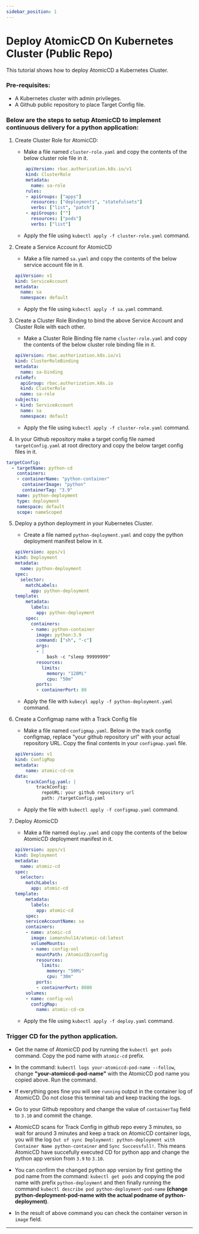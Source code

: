```yaml
---
sidebar_position: 1
---
```


# Deploy AtomicCD On Kubernetes Cluster (Public Repo)

This tutorial shows how to deploy AtomicCD a Kubernetes Cluster.

### Pre-requisites:

- A Kubernetes cluster with admin privileges.
- A Github public repository to place Target Config file.

### Below are the steps to setup AtomicCD to implement continuous delivery for a python application:

1. Create Cluster Role for AtomicCD:
    - Make a file named `cluster-role.yaml` and copy the contents of the below cluster role   file in it.

    ```yaml
        apiVersion: rbac.authorization.k8s.io/v1
        kind: ClusterRole
        metadata:
          name: sa-role
        rules:
        - apiGroups: ["apps"]
          resources: ["deployments", "statefulsets"]
          verbs: ["list", "patch"]
        - apiGroups: [""]
          resources: ["pods"]
          verbs: ["list"]
    ```

    - Apply the file using `kubectl apply -f cluster-role.yaml` command.

2. Create a Service Account for AtomicCD
    - Make a file named `sa.yaml` and copy the contents of the below service account file in it.

    ```yaml
    apiVersion: v1
    kind: ServiceAccount
    metadata:
      name: sa
      namespace: default
    ```

    - Apply the file using `kubectl apply -f sa.yaml` command.

3. Create a Cluster Role Binding to bind the above Service Account and Cluster Role with each other.
    - Make a Cluster Role Binding file name `cluster-role.yaml` and copy the contents of the below cluster role binding file in it.

    ```yaml
    apiVersion: rbac.authorization.k8s.io/v1
    kind: ClusterRoleBinding
    metadata:
      name: sa-binding
    roleRef:
      apiGroup: rbac.authorization.k8s.io
      kind: ClusterRole
      name: sa-role
    subjects:
    - kind: ServiceAccount
      name: sa
      namespace: default
    ```

    - Apply the file using `kubectl apply -f cluster-role.yaml` command.

4. In your Github repository make a target config file named `targetConfig.yaml` at root directory and copy the below target config files in it.
```yaml
targetConfig:
  - targetName: python-cd
    containers:
    - containerName: "python-container"
      containerImage: "python"
      containerTag: "3.9"
    name: python-deployment
    type: deployment
    namespace: default
    scope: nameScoped
```

5. Deploy a python deployment in your Kubernetes Cluster.

    - Create a file named `python-deployment.yaml` and copy the python deployment manifest below in it.

    ```yaml
    apiVersion: apps/v1
    kind: Deployment
    metadata:
      name: python-deployment
    spec:
      selector:
        matchLabels:
          app: python-deployment
    template:
        metadata:
          labels:
            app: python-deployment
        spec:
          containers:
          - name: python-container
            image: python:3.9
            command: ["sh", "-c"]
            args:
            - |
                bash -c "sleep 99999999"
            resources:
              limits:
                memory: "128Mi"
                cpu: "50m"
            ports:
            - containerPort: 80
    ```

    - Apply the file with `kubecyl apply -f python-deployment.yaml` command.

6. Create a Configmap name with a Track Config file

    - Make a file named `configmap.yaml`. Below in the track config configmap, replace "your github repository url" with your actual repository URL. Copy the final contents in your `configmap.yaml` file.

    ```yaml
    apiVersion: v1
    kind: ConfigMap
    metadata:
        name: atomic-cd-cm
    data:
        trackConfig.yaml: |
            trackConfig:
              repoURL: your github repository url
              path: /targetConfig.yaml
    ```

    - Apply the file with `kubectl apply -f configmap.yaml` command.

7. Deploy AtomicCD

   - Make a file named `deploy.yaml` and copy the contents of the below AtomicCD deployment manifest in it.

    ```yaml
    apiVersion: apps/v1
    kind: Deployment
    metadata:
      name: atomic-cd
    spec:
      selector:
        matchLabels:
          app: atomic-cd
    template:
        metadata:
          labels:
            app: atomic-cd
        spec:
        serviceAccountName: sa
        containers:
        - name: atomic-cd
          image: iamanshul14/atomic-cd:latest
          volumeMounts:
          - name: config-vol
            mountPath: /AtomicCD/config
            resources:
              limits:
                memory: "50Mi"
                cpu: "30m"
            ports:
            - containerPort: 8080
        volumes:
        - name: config-vol
          configMap:
            name: atomic-cd-cm
    ```
    
    - Apply the file using `kubectl apply -f deploy.yaml` command.


### Trigger CD for the python application.

- Get the name of AtomicCD pod by running the `kubectl get pods` command. Copy the pod name with `atomic-cd` prefix.

- In the command: `kubectl logs your-atomiccd-pod-name --follow`, change **"your-atomiccd-pod-name"** with the AtomicCD pod name you copied above. Run the command.

- If everything goes fine you will see `running` output in the container log of AtomicCD. Do not close this terminal tab and keep tracking the logs.

- Go to your Github repository and change the value of `containerTag` field to `3.10` and commit the change.

- AtomicCD scans for Track Config in github repo every 3 minutes, so wait for around 3 minutes and keep a track on AtomicCD container logs, you will the log `Out of sync Deployment: python-deployment with Container Name python-container` and `Sync Successfull!`. This means AtomicCD have succefully executed CD for python app and change the python app version from `3.9` to `3.10`.

- You can confirm the changed python app version by first getting the pod name from the command: `kubectl get pods` and copying the pod name with prefix `python-deployment` and then finally running the command `kubectl describe pod python-deployment-pod-name` **(change python-deployment-pod-name with the actual podname of python-deployment)**.

- In the result of above command you can check the container verson in `image` field.

---
